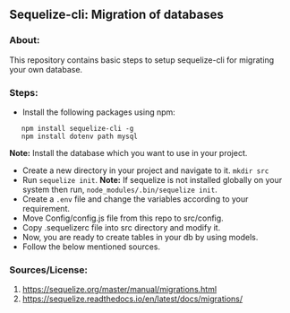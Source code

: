 ## Sequelize-cli: Migration of databases

### About:
This repository contains basic steps to setup sequelize-cli for migrating your own database.

### Steps:
* Install the following packages using npm:
```npm install sequelize -g
   npm install sequelize-cli -g
   npm install dotenv path mysql                                                                        
```
**Note:** Install the database which you want to use in your project.
* Create a new directory in your project and navigate to it.
  ```mkdir src```
* Run ```sequelize init```.
  **Note:** If sequelize is not installed globally on your system then run, 
    ```node_modules/.bin/sequelize init```.                                 
* Create a ```.env``` file and change the variables according to your requirement.
* Move Config/config.js file from this repo to src/config.
* Copy .sequelizerc file into src directory and modify it.
* Now, you are ready to create tables in your db by using models.
* Follow the below mentioned sources.

### Sources/License:
1. https://sequelize.org/master/manual/migrations.html
2. https://sequelize.readthedocs.io/en/latest/docs/migrations/

